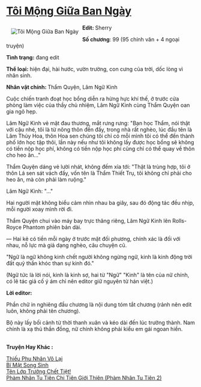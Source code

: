 <a href="https://utruyen.com/truyen/toi-mong-giua-ban-ngay/19096/" title="Tôi Mộng Giữa Ban Ngày"><h1>Tôi Mộng Giữa Ban Ngày</h1></a><div style="display:table"><img align="right" style="float: left; padding: 10px;" src="https://utruyen.com/images/story/200x260/toi-mong-giua-ban-ngay.jpg" alt="Tôi Mộng Giữa Ban Ngày"><b>Edit: </b>Sherry<p></p><b>Số chương</b>: 99 (95 chính văn + 4 ngoại truyện)<p></p><b>Tình trạng:</b> đang edit<p></p><b>Thể loại:</b> hiện đại, hài hước, vườn trường, con cưng của trời, dốc lòng vì nhân sinh.<p></p><b>Nhân vật chính: </b>Thẩm Quyện, Lâm Ngữ Kinh<p></p>Cuộc chiến tranh đoạt học bổng diễn ra hừng hực khí thế, ở trước cửa phòng làm việc của thầy chủ nhiệm, Lâm Ngữ Kinh cùng Thẩm Quyện oan gia ngõ hẹp.<p></p>Lâm Ngữ Kinh vẻ mặt đau thương, mắt rưng rưng: "Bạn học Thẩm, nói thật với cậu nhé, tôi là từ nông thôn đến đấy, trong nhà rất nghèo, lúc đầu tên là Lâm Thúy Hoa, thôn Hoa sen chúng tôi chỉ có mỗi mình tôi có thể đến thành phố lớn học tập thôi, lần này nếu như tôi không lấy được học bổng sẽ không có tiền nộp học phí, không có tiền nộp học phí cũng chỉ có thể quay về thôn cho heo ăn..."<p></p>Thẩm Quyện dáng vẻ lười nhát, không đếm xỉa tới: "Thật là trùng hợp, tôi ở thôn Lá sen sát vách đấy, vốn tên là Thẩm Thiết Trụ, tôi không chỉ phải cho heo ăn, mà còn phải làm ruộng."<p></p>Lâm Ngữ Kinh: "..."<p></p>Hai người mặt không biểu cảm nhìn nhau ba giây, sau đó động tác đều nhịp, mỗi người xoay mình rời đi.<p></p>Thẩm Quyện chui vào máy bay trực thăng riêng, Lâm Ngữ Kinh lên Rolls-Royce Phantom phiên bản dài.<p></p>— Hai kẻ có tiền mỗi ngày ở trước mặt đối phương, chính xác là đối với nhau, nỗ lực mà giả dạng nghèo, câu chuyện cũ.<p></p>"Ngữ là ngữ không kinh chết người không ngừng ngữ, kinh là kinh động trời đất quỷ thần khóc than sự kinh đó."<p></p>(Ngữ tức là lời nói, kinh là kinh sợ, hai từ "Ngữ" "Kinh" là tên của nữ chính, có lẽ tác giả cố ý ám chỉ nên editor giữ nguyên từ hán việt.)<p></p><b>Lời editor:</b><p></p>Phần chữ in nghiêng đầu chương là nội dung tóm tắt chương (rảnh nên edit luôn, không phải tên chương).<p></p>Bộ này lấy bối cảnh từ thời thanh xuân và kéo dài đến lúc trưởng thành. Nam chính là xạ thủ thần đồng, nữ chính không phải kiểu em gái ngoan hiền.</div><p><br><b>Truyện Hay Khác :</b></p><a href="https://utruyen.com/truyen/thieu-phu-nhan-vo-lai/17434/" alt="Thiếu Phu Nhân Vô Lại">Thiếu Phu Nhân Vô Lại</a><br/><a href="https://github.com/quanluxury/ngontinhhot/tree/master/truyenhay/19537/" alt="Bí Mật Song Sinh">Bí Mật Song Sinh</a><br/><a href="https://github.com/quanluxury/ngontinhhot/tree/master/truyenhay/19296/" alt="Tên Lớp Trưởng Chết Tiệt!">Tên Lớp Trưởng Chết Tiệt!</a><br/><a href="https://github.com/quanluxury/ngontinhhot/tree/master/truyenhay/17517/" alt="Phàm Nhân Tu Tiên Chi Tiên Giới Thiên (Phàm Nhân Tu Tiên 2)">Phàm Nhân Tu Tiên Chi Tiên Giới Thiên (Phàm Nhân Tu Tiên 2)</a><br/>